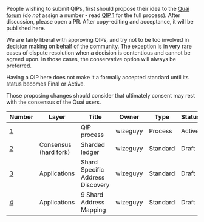 People wishing to submit QIPs, first should propose their idea to the [Quai forum](https://forum.qu.ai) (do *not* assign a number - read [QIP 1](qip-0001.mediawiki) for the full process). After discussion, please open a PR. After copy-editing and acceptance, it will be published here.

We are fairly liberal with approving QIPs, and try not to be too involved in decision making on behalf of the community. The exception is in very rare cases of dispute resolution when a decision is contentious and cannot be agreed upon. In those cases, the conservative option will always be preferred.

Having a QIP here does not make it a formally accepted standard until its status becomes Final or Active.

Those proposing changes should consider that ultimately consent may rest with the consensus of the Quai users.

| Number | Layer                | Title                           | Owner    | Type    | Status |
|--------|----------------------|---------------------------------|----------|---------|--------|
| [1](qip-0001.mediawiki)       |                      | QIP process                      | wizeguyy | Process | Active |
| [2](qip-0002.mediawiki)       | Consensus (hard fork) | Sharded ledger                   | wizeguyy | Standard| Draft  |
| [3](qip-0003.mediawiki)       | Applications          | Shard Specific Address Discovery | wizeguyy | Standard| Draft  |
| [4](qip-0004.mediawiki)       | Applications          | 9 Shard Address Mapping          | wizeguyy | Standard| Draft  |

<!-- IMPORTANT!  See the instructions at the top of this page, do NOT JUST add QIPs here! -->
